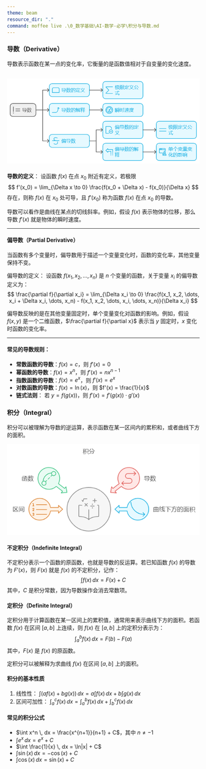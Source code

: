 ```yaml
---
theme: beam
resource_dir: "."
command: moffee live .\0_数学基础\AI-数学-必学\积分与导数.md
---
```


### 导数（Derivative）
导数表示函数在某一点的变化率，它衡量的是函数值相对于自变量的变化速度。

![pics](./pics/积分_导数_1.png)
---

**导数的定义**：
设函数 $f(x)$ 在点 $x_0$ 附近有定义，若极限
$$ f'(x_0) = \lim_{\Delta x \to 0} \frac{f(x_0 + \Delta x) - f(x_0)}{\Delta x} $$
存在，则称 $f(x)$ 在 $x_0$ 处可导，且 $f'(x_0)$ 称为函数 $f(x)$ 在点 $x_0$ 的导数。

导数可以看作是曲线在某点的切线斜率。例如，假设 $f(x)$ 表示物体的位移，那么导数 $f'(x)$ 就是物体的瞬时速度。

---

#### 偏导数（Partial Derivative）
当函数有多个变量时，偏导数用于描述一个变量变化时，函数的变化率，其他变量保持不变。

偏导数的定义：
设函数 $f(x_1, x_2, \dots, x_n)$ 是 $n$ 个变量的函数，关于变量 $x_i$ 的偏导数定义为：
$$ \frac{\partial f}{\partial x_i} = \lim_{\Delta x_i \to 0} \frac{f(x_1, x_2, \dots, x_i + \Delta x_i, \dots, x_n) - f(x_1, x_2, \dots, x_i, \dots, x_n)}{\Delta x_i} $$

偏导数反映的是在其他变量固定时，单个变量变化对函数的影响。例如，假设 $f(x, y)$ 是一个二维函数，$\frac{\partial f}{\partial x}$ 表示当 $y$ 固定时，$x$ 变化时函数的变化率。

---

#### 常见的导数规则：
- **常数函数的导数**：$f(x) = c$，则 $f'(x) = 0$
- **幂函数的导数**：$f(x) = x^n$，则 $f'(x) = nx^{n-1}$
- **指数函数的导数**：$f(x) = e^x$，则 $f'(x) = e^x$
- **对数函数的导数**：$f(x) = \ln(x)$，则 $f'(x) = \frac{1}{x}$
- **链式法则**：
若 $y = f(g(x))$，则 $f'(x) = f'(g(x)) \cdot g'(x)$


### 积分（Integral）

积分可以被理解为导数的逆运算，表示函数在某一区间内的累积和，或者曲线下方的面积。

![pics](./pics/积分_导数_2.png)

#### 不定积分（Indefinite Integral）

不定积分表示一个函数的原函数，也就是导数的反运算。若已知函数 $f(x)$ 的导数为 $F'(x)$，则 $F(x)$ 就是 $f(x)$ 的不定积分，记作：
$$ \int f(x) \, dx = F(x) + C $$
其中，$C$ 是积分常数，因为导数操作会消去常数项。

#### 定积分（Definite Integral）

定积分用于计算函数在某一区间上的累积值，通常用来表示曲线下方的面积。若函数 $f(x)$ 在区间 $[a, b]$ 上连续，则 $f(x)$ 在 $[a, b]$ 上的定积分表示为：
$$ \int_a^b f(x) \, dx = F(b) - F(a) $$
其中，$F(x)$ 是 $f(x)$ 的原函数。

定积分可以被解释为求曲线 $f(x)$ 在区间 $[a, b]$ 上的面积。


#### 积分的基本性质
1. 线性性：
$\int (af(x) + bg(x)) \, dx = a \int f(x) \, dx + b \int g(x) \, dx$
2. 区间可加性：
$\int_a^c f(x) \, dx = \int_a^b f(x) \, dx + \int_b^c f(x) \, dx$

#### 常见的积分公式
- $\int x^n \, dx = \frac{x^{n+1}}{n+1} + C$，其中 $n \neq -1$
- $\int e^x \, dx = e^x + C$
- $\int \frac{1}{x} \, dx = \ln|x| + C$
- $\int \sin(x) \, dx = -\cos(x) + C$
- $\int \cos(x) \, dx = \sin(x) + C$
